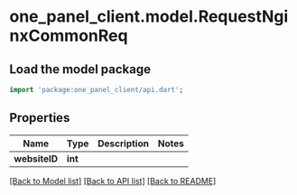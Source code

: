 # one_panel_client.model.RequestNginxCommonReq

## Load the model package
```dart
import 'package:one_panel_client/api.dart';
```

## Properties
Name | Type | Description | Notes
------------ | ------------- | ------------- | -------------
**websiteID** | **int** |  | 

[[Back to Model list]](../README.md#documentation-for-models) [[Back to API list]](../README.md#documentation-for-api-endpoints) [[Back to README]](../README.md)


